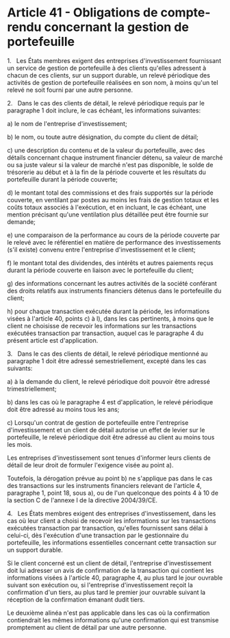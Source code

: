 # Article 41 - Obligations de compte-rendu concernant la gestion de portefeuille


1.   Les États membres exigent des entreprises d'investissement fournissant un service de gestion de portefeuille à des clients qu'elles adressent à chacun de ces clients, sur un support durable, un relevé périodique des activités de gestion de portefeuille réalisées en son nom, à moins qu'un tel relevé ne soit fourni par une autre personne.

2.   Dans le cas des clients de détail, le relevé périodique requis par le paragraphe 1 doit inclure, le cas échéant, les informations suivantes:

a) le nom de l'entreprise d'investissement;

b) le nom, ou toute autre désignation, du compte du client de détail;

c) une description du contenu et de la valeur du portefeuille, avec des détails concernant chaque instrument financier détenu, sa valeur de marché ou sa juste valeur si la valeur de marché n'est pas disponible, le solde de trésorerie au début et à la fin de la période couverte et les résultats du portefeuille durant la période couverte;

d) le montant total des commissions et des frais supportés sur la période couverte, en ventilant par postes au moins les frais de gestion totaux et les coûts totaux associés à l'exécution, et en incluant, le cas échéant, une mention précisant qu'une ventilation plus détaillée peut être fournie sur demande;

e) une comparaison de la performance au cours de la période couverte par le relevé avec le référentiel en matière de performance des investissements (s'il existe) convenu entre l'entreprise d'investissement et le client;

f) le montant total des dividendes, des intérêts et autres paiements reçus durant la période couverte en liaison avec le portefeuille du client;

g) des informations concernant les autres activités de la société conférant des droits relatifs aux instruments financiers détenus dans le portefeuille du client;

h) pour chaque transaction exécutée durant la période, les informations visées à l'article 40, points c) à l), dans les cas pertinents, à moins que le client ne choisisse de recevoir les informations sur les transactions exécutées transaction par transaction, auquel cas le paragraphe 4 du présent article est d'application.

3.   Dans le cas des clients de détail, le relevé périodique mentionné au paragraphe 1 doit être adressé semestriellement, excepté dans les cas suivants:

a) à la demande du client, le relevé périodique doit pouvoir être adressé trimestriellement;

b) dans les cas où le paragraphe 4 est d'application, le relevé périodique doit être adressé au moins tous les ans;

c) Lorsqu'un contrat de gestion de portefeuille entre l'entreprise d'investissement et un client de détail autorise un effet de levier sur le portefeuille, le relevé périodique doit être adressé au client au moins tous les mois.

Les entreprises d'investissement sont tenues d'informer leurs clients de détail de leur droit de formuler l'exigence visée au point a).

Toutefois, la dérogation prévue au point b) ne s'applique pas dans le cas des transactions sur les instruments financiers relevant de l'article 4, paragraphe 1, point 18, sous a), ou de l'un quelconque des points 4 à 10 de la section C de l'annexe I de la directive 2004/39/CE.

4.   Les États membres exigent des entreprises d'investissement, dans les cas où leur client a choisi de recevoir les informations sur les transactions exécutées transaction par transaction, qu'elles fournissent sans délai à celui-ci, dès l'exécution d'une transaction par le gestionnaire du portefeuille, les informations essentielles concernant cette transaction sur un support durable.

Si le client concerné est un client de détail, l'entreprise d'investissement doit lui adresser un avis de confirmation de la transaction qui contient les informations visées à l'article 40, paragraphe 4, au plus tard le jour ouvrable suivant son exécution ou, si l'entreprise d'investissement reçoit la confirmation d'un tiers, au plus tard le premier jour ouvrable suivant la réception de la confirmation émanant dudit tiers.

Le deuxième alinéa n'est pas applicable dans les cas où la confirmation contiendrait les mêmes informations qu'une confirmation qui est transmise promptement au client de détail par une autre personne.
